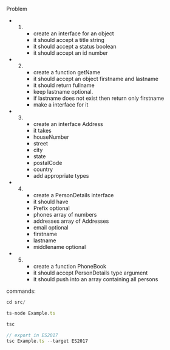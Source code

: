 
Problem
- 1. 
     - create an interface for an object
     - it should accept a title string
     - it should accept a status boolean
     - it should accept an id number
- 2. 
     - create a function getName
     - it should accept an object firstname and lastname
     - it should return fullname
     - keep lastname optional.
     - if lastname does not exist then return only firstname
     - make a interface for it
- 3.
     - create an interface Address
     - it takes
     - houseNumber
     - street
     - city
     - state
     - postalCode
     - country
     - add appropriate types
- 4. 
     - create a PersonDetails interface
     - it should have
     - Prefix optional
     - phones array of numbers
     - addresses array of Addresses
     - email optional
     - firstname
     - lastname
     - middlename optional
- 5. 
     - create a function PhoneBook
     - it should accept PersonDetails type argument
     - it should push into an array containing all persons

commands:
```js
cd src/

ts-node Example.ts

tsc

// export in ES2017
tsc Example.ts --target ES2017
```